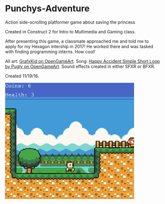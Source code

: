 # Punchys-Adventure
Action side-scrolling platformer game about saving the princess

Created in Construct 2 for Intro to Multimedia and Gaming class.

After presenting this game, a classmate approached me and told me to apply for my Hexagon intership in 2017! He worked there and was tasked with finding programming interns. How cool!

All art: [GrafxKid on OpenGameArt](https://opengameart.org/users/grafxkid).
Song: [Happy Accident Simple Short Loop by Pugly on OpenGameArt]().
Sound effects created in either SFXR or BFXR.

Created 11/19/16.

![](https://github.com/tjcouch1/Punchys-Adventure/blob/master/punchysadventure.gif)